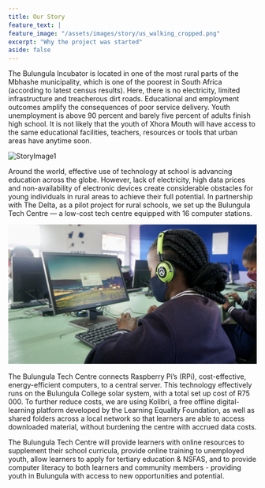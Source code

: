 ```yaml
---
title: Our Story
feature_text: |
feature_image: "/assets/images/story/us_walking_cropped.png"
excerpt: "Why the project was started"
aside: false
---
```


The Bulungula Incubator is located in one of the most rural parts of the Mbhashe municipality, which is one of the poorest in South Africa (according to latest census results). Here, there is no electricity, limited infrastructure and treacherous dirt roads. Educational and employment outcomes amplify the consequences of poor service delivery. Youth unemployment is above 90 percent and barely five percent of adults finish high school. It is not likely that the youth of Xhora Mouth will have access to the same educational facilities, teachers, resources or tools that urban areas have anytime soon. 

![StoryImage1]()

Around the world, effective use of technology at school is advancing education across the globe. However,  lack of electricity, high data prices and non-availability of electronic devices create considerable obstacles for young individuals in rural areas to achieve their full potential. In partnership with The Delta, as a pilot project for rural schools, we set up the Bulungula Tech Centre — a low-cost tech centre equipped with 16 computer stations.

![StoryImage2](/assets/images/story/lady_on_computer.jpeg)

The Bulungula Tech Centre connects Raspberry Pi’s (RPi), cost-effective, energy-efficient computers, to a central server. This technology effectively runs on the Bulungula College solar system, with a total set up cost of R75 000. To further reduce costs, we are using Kolibri, a free offline digital-learning platform developed by the Learning Equality Foundation, as well as shared folders across a local network so that learners are able to access downloaded material, without burdening the centre with accrued data costs.

The Bulungula Tech Centre will provide learners with online resources to supplement their school curricula, provide online training to unemployed youth, allow learners to apply for tertiary education & NSFAS, and to provide computer literacy to both learners and community members - providing youth in Bulungula with access to new opportunities and potential. 
